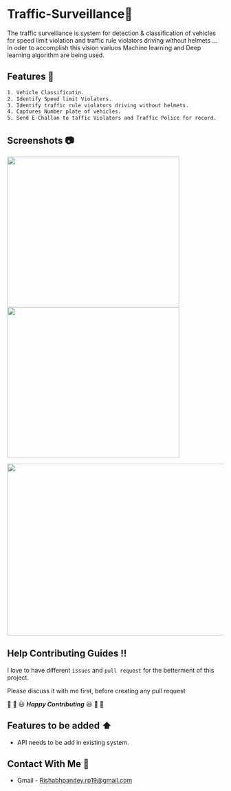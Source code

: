 # Traffic-Surveillance:traffic_light:
The traffic surveillance is system for detection &amp; classification of vehicles for speed limit violation and traffic rule violators driving without helmets ... In oder to accomplish this vision variuos Machine learning and Deep learning algorithm are being used.


## Features :scroll:
```sh
1. Vehicle Classificatin.
2. Identify Speed limit Violaters.
3. Identify traffic rule violators driving without helmets.
4. Captures Number plate of vehicles.
5. Send E-Challan to taffic Violaters and Traffic Police for record.
```

## Screenshots :camera:
<img src="https://user-images.githubusercontent.com/69960006/133246032-e4654278-abad-4cf2-9b93-2644b11e9e20.png" width="400" height="350"/> <img src="https://user-images.githubusercontent.com/69960006/133245792-970a8cd6-391d-4bd3-8aa1-e681d8478a09.png" width="400" height="350"/>

<img src="https://user-images.githubusercontent.com/69960006/133248671-690120f9-4f16-460f-92cb-71d8bcacfc23.jpg" width="800" height="400">



## Help Contributing Guides :bangbang:

I love to have different `issues` and `pull request` for the betterment of this project.

Please discuss it with me first, before creating any pull request

:tada: :confetti_ball: :smiley: _**Happy Contributing**_ :smiley: :confetti_ball: :tada:

## Features to be added :arrow_up:
- API needs to be add in existing system.
## Contact With Me :busts_in_silhouette:

- Gmail - Rishabhpandey.rp19@gmail.com

